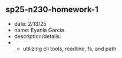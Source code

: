 ## sp25-n230-homework-1

- date: 2/13/25
- name: Eyanla Garcia
- description/details:
- - utilizing cli tools, readline, fs, and path
